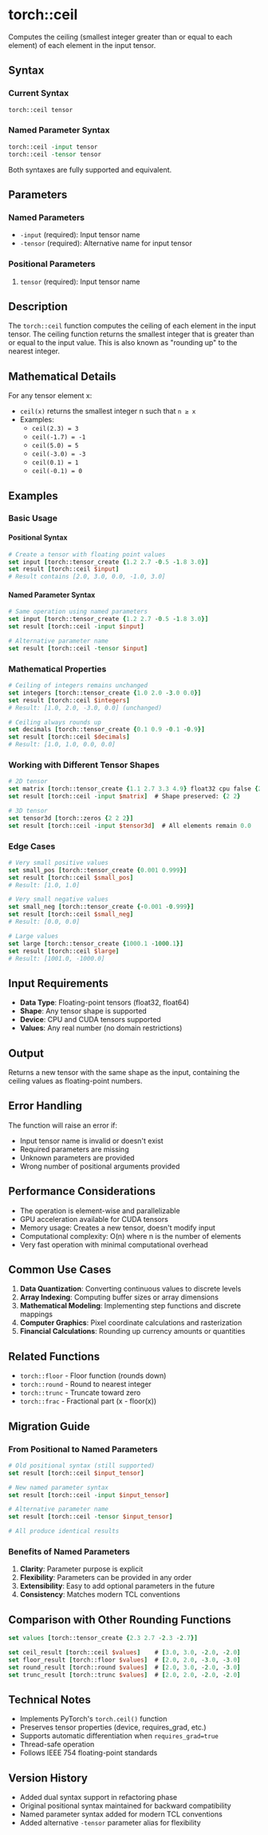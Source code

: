 # torch::ceil

Computes the ceiling (smallest integer greater than or equal to each element) of each element in the input tensor.

## Syntax

### Current Syntax
```tcl
torch::ceil tensor
```

### Named Parameter Syntax  
```tcl
torch::ceil -input tensor
torch::ceil -tensor tensor
```

Both syntaxes are fully supported and equivalent.

## Parameters

### Named Parameters
- `-input` (required): Input tensor name
- `-tensor` (required): Alternative name for input tensor

### Positional Parameters
1. `tensor` (required): Input tensor name

## Description

The `torch::ceil` function computes the ceiling of each element in the input tensor. The ceiling function returns the smallest integer that is greater than or equal to the input value. This is also known as "rounding up" to the nearest integer.

## Mathematical Details

For any tensor element x:
- `ceil(x)` returns the smallest integer n such that `n ≥ x`
- Examples:
  - `ceil(2.3) = 3`
  - `ceil(-1.7) = -1`
  - `ceil(5.0) = 5`
  - `ceil(-3.0) = -3`
  - `ceil(0.1) = 1`
  - `ceil(-0.1) = 0`

## Examples

### Basic Usage

#### Positional Syntax
```tcl
# Create a tensor with floating point values
set input [torch::tensor_create {1.2 2.7 -0.5 -1.8 3.0}]
set result [torch::ceil $input]
# Result contains [2.0, 3.0, 0.0, -1.0, 3.0]
```

#### Named Parameter Syntax
```tcl
# Same operation using named parameters
set input [torch::tensor_create {1.2 2.7 -0.5 -1.8 3.0}]
set result [torch::ceil -input $input]

# Alternative parameter name
set result [torch::ceil -tensor $input]
```

### Mathematical Properties

```tcl
# Ceiling of integers remains unchanged
set integers [torch::tensor_create {1.0 2.0 -3.0 0.0}]
set result [torch::ceil $integers]
# Result: [1.0, 2.0, -3.0, 0.0] (unchanged)

# Ceiling always rounds up
set decimals [torch::tensor_create {0.1 0.9 -0.1 -0.9}]
set result [torch::ceil $decimals]
# Result: [1.0, 1.0, 0.0, 0.0]
```

### Working with Different Tensor Shapes

```tcl
# 2D tensor
set matrix [torch::tensor_create {1.1 2.7 3.3 4.9} float32 cpu false {2 2}]
set result [torch::ceil -input $matrix]  # Shape preserved: {2 2}

# 3D tensor  
set tensor3d [torch::zeros {2 2 2}]
set result [torch::ceil -input $tensor3d]  # All elements remain 0.0
```

### Edge Cases

```tcl
# Very small positive values
set small_pos [torch::tensor_create {0.001 0.999}]
set result [torch::ceil $small_pos]
# Result: [1.0, 1.0]

# Very small negative values  
set small_neg [torch::tensor_create {-0.001 -0.999}]
set result [torch::ceil $small_neg]
# Result: [0.0, 0.0]

# Large values
set large [torch::tensor_create {1000.1 -1000.1}]
set result [torch::ceil $large]
# Result: [1001.0, -1000.0]
```

## Input Requirements

- **Data Type**: Floating-point tensors (float32, float64)
- **Shape**: Any tensor shape is supported
- **Device**: CPU and CUDA tensors supported
- **Values**: Any real number (no domain restrictions)

## Output

Returns a new tensor with the same shape as the input, containing the ceiling values as floating-point numbers.

## Error Handling

The function will raise an error if:
- Input tensor name is invalid or doesn't exist
- Required parameters are missing
- Unknown parameters are provided
- Wrong number of positional arguments provided

## Performance Considerations

- The operation is element-wise and parallelizable
- GPU acceleration available for CUDA tensors
- Memory usage: Creates a new tensor, doesn't modify input
- Computational complexity: O(n) where n is the number of elements
- Very fast operation with minimal computational overhead

## Common Use Cases

1. **Data Quantization**: Converting continuous values to discrete levels
2. **Array Indexing**: Computing buffer sizes or array dimensions
3. **Mathematical Modeling**: Implementing step functions and discrete mappings
4. **Computer Graphics**: Pixel coordinate calculations and rasterization
5. **Financial Calculations**: Rounding up currency amounts or quantities

## Related Functions

- `torch::floor` - Floor function (rounds down)
- `torch::round` - Round to nearest integer
- `torch::trunc` - Truncate toward zero
- `torch::frac` - Fractional part (x - floor(x))

## Migration Guide

### From Positional to Named Parameters

```tcl
# Old positional syntax (still supported)
set result [torch::ceil $input_tensor]

# New named parameter syntax
set result [torch::ceil -input $input_tensor]

# Alternative parameter name
set result [torch::ceil -tensor $input_tensor]

# All produce identical results
```

### Benefits of Named Parameters

1. **Clarity**: Parameter purpose is explicit
2. **Flexibility**: Parameters can be provided in any order  
3. **Extensibility**: Easy to add optional parameters in the future
4. **Consistency**: Matches modern TCL conventions

## Comparison with Other Rounding Functions

```tcl
set values [torch::tensor_create {2.3 2.7 -2.3 -2.7}]

set ceil_result [torch::ceil $values]    # [3.0, 3.0, -2.0, -2.0]
set floor_result [torch::floor $values]  # [2.0, 2.0, -3.0, -3.0]  
set round_result [torch::round $values]  # [2.0, 3.0, -2.0, -3.0]
set trunc_result [torch::trunc $values]  # [2.0, 2.0, -2.0, -2.0]
```

## Technical Notes

- Implements PyTorch's `torch.ceil()` function
- Preserves tensor properties (device, requires_grad, etc.)
- Supports automatic differentiation when `requires_grad=true`
- Thread-safe operation
- Follows IEEE 754 floating-point standards

## Version History

- Added dual syntax support in refactoring phase
- Original positional syntax maintained for backward compatibility
- Named parameter syntax added for modern TCL conventions
- Added alternative `-tensor` parameter alias for flexibility 